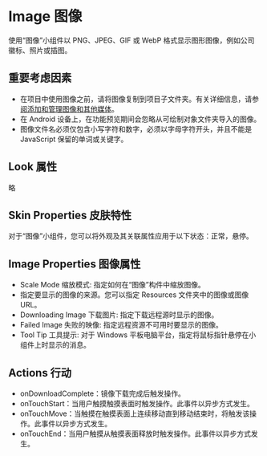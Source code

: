 # Image 图像
使用“图像”小组件以 PNG、JPEG、GIF 或 WebP 格式显示图形图像，例如公司徽标、照片或插图。

## 重要考虑因素
* 在项目中使用图像之前，请将图像复制到项目子文件夹。有关详细信息，请参[阅添加和管理图像和其他媒体](./AddAndManageImagesAndOtherMedia.md)。
* 在 Android 设备上，在功能预览期间会忽略从可绘制对象文件夹导入的图像。
* 图像文件名必须仅包含小写字符和数字，必须以字母字符开头，并且不能是 JavaScript 保留的单词或关键字。

## Look 属性
略

## Skin Properties 皮肤特性
对于“图像”小组件，您可以将外观及其关联属性应用于以下状态：正常，悬停。

## Image Properties 图像属性
* Scale Mode 缩放模式: 指定如何在“图像”构件中缩放图像。
* 指定要显示的图像的来源。您可以指定 Resources 文件夹中的图像或图像 URL。
* Downloading Image 下载图片: 指定下载远程源时显示的图像。
* Failed Image 失败的映像: 指定远程资源不可用时要显示的图像。
* Tool Tip 工具提示: 对于 Windows 平板电脑平台，指定将鼠标指针悬停在小组件上时显示的消息。

## Actions 行动
* onDownloadComplete：镜像下载完成后触发操作。
* onTouchStart：当用户触摸触摸表面时触发操作。此事件以异步方式发生。
* onTouchMove：当触摸在触摸表面上连续移动直到移动结束时，将触发该操作。此事件以异步方式发生。
* onTouchEnd：当用户触摸从触摸表面释放时触发操作。此事件以异步方式发生。
